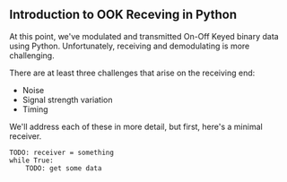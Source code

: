 ## Introduction to OOK Receving in Python

At this point, we've modulated and transmitted On-Off Keyed binary data using Python. Unfortunately, receiving and demodulating is more challenging.

There are at least three challenges that arise on the receiving end:

- Noise
- Signal strength variation
- Timing

We'll address each of these in more detail, but first, here's a minimal receiver.

```python3
TODO: receiver = something
while True:
    TODO: get some data

```
